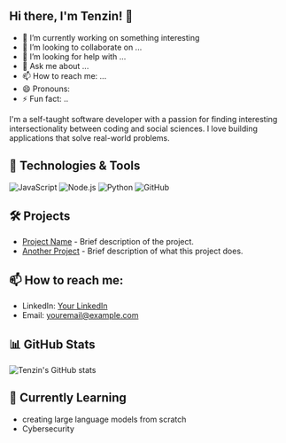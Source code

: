 
## Hi there, I'm Tenzin! 👋

- 🔭 I’m currently working on something interesting
- 👯 I’m looking to collaborate on ...
- 🤔 I’m looking for help with ...
- 💬 Ask me about ...
- 📫 How to reach me: ...
- 😄 Pronouns: 
- ⚡ Fun fact: ..

I'm a self-taught software developer with a passion for finding interesting intersectionality between coding and social sciences. I love building applications that solve real-world problems.

## 🔧 Technologies & Tools

![JavaScript](https://img.shields.io/badge/-JavaScript-F7DF1E?style=flat-square&logo=javascript&logoColor=black)
![Node.js](https://img.shields.io/badge/-Node.js-339933?style=flat-square&logo=node.js&logoColor=white)
![Python](https://img.shields.io/badge/-Python-3776AB?style=flat-square&logo=python&logoColor=white)
![GitHub](https://img.shields.io/badge/-GitHub-181717?style=flat-square&logo=github)

## 🛠️ Projects
- [Project Name](https://github.com/Tselhacode/project-repo) - Brief description of the project.
- [Another Project](https://github.com/Tselhacode/another-repo) - Brief description of what this project does.

## 📫 How to reach me:
- LinkedIn: [Your LinkedIn](https://www.linkedin.com/in/yourprofile)
- Email: [youremail@example.com](mailto:youremail@example.com)

## 📊 GitHub Stats

![Tenzin's GitHub stats](https://github-readme-stats.vercel.app/api?username=Tselhacode&show_icons=true&theme=radical)

## 🌱 Currently Learning
- creating large language models from scratch
- Cybersecurity


